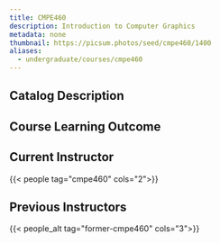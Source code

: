 ```yaml
---
title: CMPE460
description: Introduction to Computer Graphics
metadata: none
thumbnail: https://picsum.photos/seed/cmpe460/1400
aliases:
  - undergraduate/courses/cmpe460
---
```


## Catalog Description

## Course Learning Outcome

## Current Instructor

{{< people tag="cmpe460" cols="2">}}

## Previous Instructors

{{< people_alt tag="former-cmpe460" cols="3">}}
